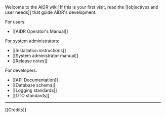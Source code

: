 Welcome to the AIDR wiki! If this is your first visit, read the [[objectives and user needs]] that guide AIDR's development.

For users:

* [[AIDR Operator's Manual]]

For system administrators:

* [[Installation instructions]]
* [[System administrator manual]]
* [[Release notes]]

For developers:

* [[API Documentation]]
* [[Database schema]]
* [[Logging standards]]
* [[DTO standards]]

***

[[Credits]]




